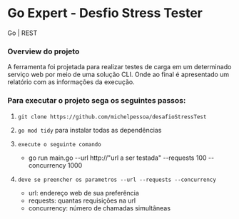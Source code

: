 # Go Expert - Desfio Stress Tester

Go | REST 


### Overview do projeto 

A ferramenta foi projetada para realizar testes de carga em um determinado serviço web por meio de uma solução CLI. Onde ao final é apresentado um relatório com as informações da execução. 


### Para executar o projeto sega os seguintes passos:


1. `git clone https://github.com/michelpessoa/desafioStressTest`
2. `go mod tidy` para instalar todas as dependências
3. `execute o seguinte comando`
    - go run main.go --url http://"url a ser testada" --requests 100 --concurrency 1000

4. `deve se preencher os parametros --url --requests --concurrency`
    - url: endereço web de sua preferência
    - requests: quantas requisições na url
    - concurrency: número de chamadas simultâneas